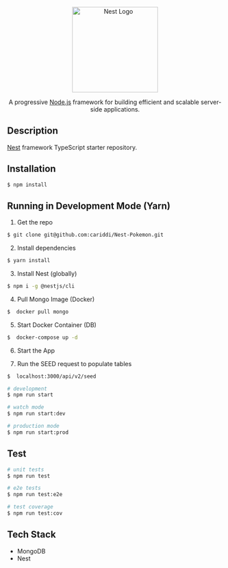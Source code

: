 <p align="center">
  <a href="http://nestjs.com/" target="blank"><img src="https://nestjs.com/img/logo-small.svg" width="200" alt="Nest Logo" /></a>
</p>

<p align="center">A progressive <a href="http://nodejs.org" target="_blank">Node.js</a> framework for building efficient and scalable server-side applications.</p>
<p align="center">

## Description

[Nest](https://github.com/nestjs/nest) framework TypeScript starter repository.

## Installation

```bash
$ npm install
```

## Running in Development Mode (Yarn)

1. Get the repo

```bash
$ git clone git@github.com:cariddi/Nest-Pokemon.git
```

2. Install dependencies

```bash
$ yarn install
```

3. Install Nest (globally)

```bash
$ npm i -g @nestjs/cli
```

4. Pull Mongo Image (Docker)

```bash
$  docker pull mongo
```

5. Start Docker Container (DB)

```bash
$  docker-compose up -d
```

6. Start the App

7. Run the SEED request to populate tables

```bash
$  localhost:3000/api/v2/seed
```

```bash
# development
$ npm run start

# watch mode
$ npm run start:dev

# production mode
$ npm run start:prod
```

## Test

```bash
# unit tests
$ npm run test

# e2e tests
$ npm run test:e2e

# test coverage
$ npm run test:cov
```

## Tech Stack

- MongoDB
- Nest
